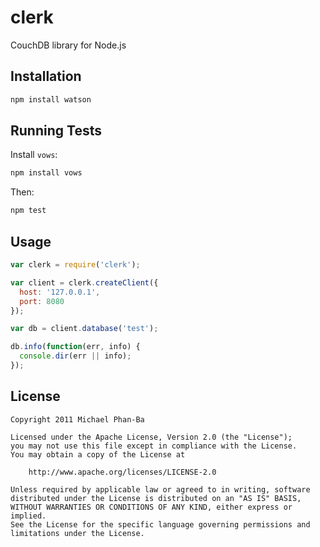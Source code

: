 clerk
=====

CouchDB library for Node.js


## Installation

```bash
npm install watson
```


## Running Tests

Install `vows`:

```bash
npm install vows
```

Then:

```bash
npm test
```


## Usage

```javascript
var clerk = require('clerk');

var client = clerk.createClient({
  host: '127.0.0.1',
  port: 8080
});

var db = client.database('test');

db.info(function(err, info) {
  console.dir(err || info);
});
```


## License

    Copyright 2011 Michael Phan-Ba

    Licensed under the Apache License, Version 2.0 (the "License");
    you may not use this file except in compliance with the License.
    You may obtain a copy of the License at

        http://www.apache.org/licenses/LICENSE-2.0

    Unless required by applicable law or agreed to in writing, software
    distributed under the License is distributed on an "AS IS" BASIS,
    WITHOUT WARRANTIES OR CONDITIONS OF ANY KIND, either express or implied.
    See the License for the specific language governing permissions and
    limitations under the License.
